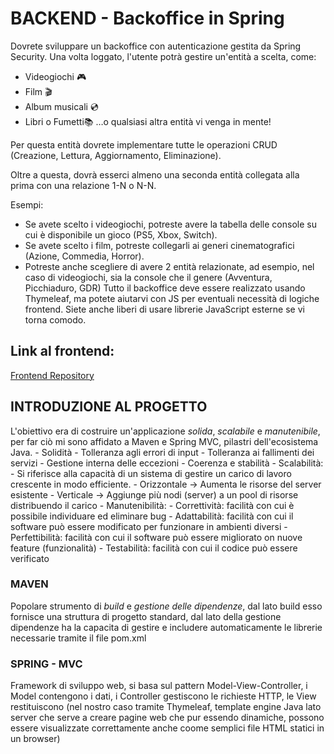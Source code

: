 # BACKEND - Backoffice in Spring
Dovrete sviluppare un backoffice con autenticazione gestita da Spring Security. Una volta loggato, l'utente potrà gestire un'entità a scelta, come: 
- Videogiochi 🎮
- Film 🎬
- Album musicali 💿
- Libri o Fumetti📚
…o qualsiasi altra entità vi venga in mente!

Per questa entità dovrete implementare tutte le operazioni CRUD (Creazione, Lettura, Aggiornamento, Eliminazione).

Oltre a questa, dovrà esserci almeno una seconda entità collegata alla prima con una relazione 1-N o N-N.

Esempi:

- Se avete scelto i videogiochi, potreste avere la tabella delle console su cui è disponibile un gioco (PS5, Xbox, Switch).
- Se avete scelto i film, potreste collegarli ai generi cinematografici (Azione, Commedia, Horror).
- Potreste anche scegliere di avere 2 entità relazionate, ad esempio, nel caso di videogiochi, sia la console che il genere (Avventura, Picchiaduro, GDR)
Tutto il backoffice deve essere realizzato usando Thymeleaf, ma potete aiutarvi con JS per eventuali necessità di logiche frontend. Siete anche liberi di usare librerie JavaScript esterne se vi torna comodo. 

## Link al frontend:
[Frontend Repository](https://github.com/MegaEmme/frontend)

## INTRODUZIONE AL PROGETTO
L'obiettivo era di costruire un'applicazione *solida*, *scalabile* e *manutenibile*, per far ciò mi sono affidato a Maven e Spring MVC, pilastri dell'ecosistema Java.
    - Solidità
        - Tolleranza agli errori di input
        - Tolleranza ai fallimenti dei servizi
        - Gestione interna delle eccezioni
        - Coerenza e stabilità
    - Scalabilità:
        - Si riferisce alla capacità di un sistema di gestire un carico di lavoro crescente in modo efficiente.
        - Orizzontale -> Aumenta le risorse del server esistente
        - Verticale   -> Aggiunge più nodi (server) a un pool di risorse distribuendo il carico
    - Manutenibilità:
        - Correttività: facilità con cui è possibile individuare ed eliminare bug
        - Adattabilità: facilità con cui il software può essere modificato per funzionare in ambienti diversi
        - Perfettibilità: facilità con cui il software può essere migliorato on nuove feature (funzionalità)
        - Testabilità: facilità con cui il codice può essere verificato
### MAVEN
Popolare strumento di *build* e *gestione delle dipendenze*, dal lato build esso fornisce una struttura di progetto standard, dal lato della gestione dipendenze ha la capacita di gestire e includere automaticamente le librerie necessarie tramite il file pom.xml
### SPRING - MVC
Framework di sviluppo web, si basa sul pattern Model-View-Controller, i Model contengono i dati, i Controller gestiscono le richieste HTTP, le View restituiscono (nel nostro caso tramite Thymeleaf, template engine Java lato server che serve a creare pagine web che pur essendo dinamiche, possono essere visualizzate correttamente anche coome semplici file HTML statici in un browser)